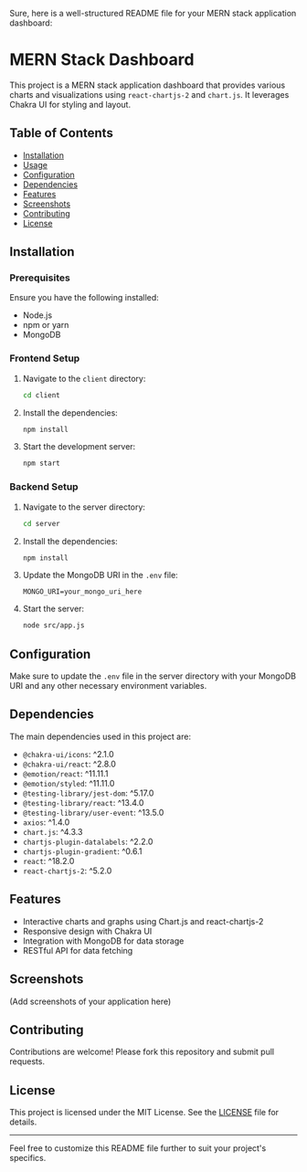 Sure, here is a well-structured README file for your MERN stack application dashboard:

# MERN Stack Dashboard

This project is a MERN stack application dashboard that provides various charts and visualizations using `react-chartjs-2` and `chart.js`. It leverages Chakra UI for styling and layout.

## Table of Contents

- [Installation](#installation)
- [Usage](#usage)
- [Configuration](#configuration)
- [Dependencies](#dependencies)
- [Features](#features)
- [Screenshots](#screenshots)
- [Contributing](#contributing)
- [License](#license)

## Installation

### Prerequisites

Ensure you have the following installed:
- Node.js
- npm or yarn
- MongoDB

### Frontend Setup

1. Navigate to the `client` directory:
   ```sh
   cd client
   ```

2. Install the dependencies:
   ```sh
   npm install
   ```

3. Start the development server:
   ```sh
   npm start
   ```

### Backend Setup

1. Navigate to the server directory:
   ```sh
   cd server
   ```

2. Install the dependencies:
   ```sh
   npm install
   ```

3. Update the MongoDB URI in the `.env` file:
   ```env
   MONGO_URI=your_mongo_uri_here
   ```

4. Start the server:
   ```sh
   node src/app.js
   ```

## Configuration

Make sure to update the `.env` file in the server directory with your MongoDB URI and any other necessary environment variables.

## Dependencies

The main dependencies used in this project are:

- `@chakra-ui/icons`: ^2.1.0
- `@chakra-ui/react`: ^2.8.0
- `@emotion/react`: ^11.11.1
- `@emotion/styled`: ^11.11.0
- `@testing-library/jest-dom`: ^5.17.0
- `@testing-library/react`: ^13.4.0
- `@testing-library/user-event`: ^13.5.0
- `axios`: ^1.4.0
- `chart.js`: ^4.3.3
- `chartjs-plugin-datalabels`: ^2.2.0
- `chartjs-plugin-gradient`: ^0.6.1
- `react`: ^18.2.0
- `react-chartjs-2`: ^5.2.0

## Features

- Interactive charts and graphs using Chart.js and react-chartjs-2
- Responsive design with Chakra UI
- Integration with MongoDB for data storage
- RESTful API for data fetching

## Screenshots

(Add screenshots of your application here)

## Contributing

Contributions are welcome! Please fork this repository and submit pull requests.

## License

This project is licensed under the MIT License. See the [LICENSE](LICENSE) file for details.

---

Feel free to customize this README file further to suit your project's specifics.